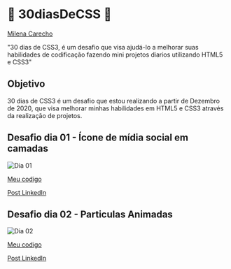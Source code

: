 # 🚀 30diasDeCSS 🚀
[Milena Carecho](https://github.com/MilenaCarecho) 

"30 dias de CSS3, é um desafio que visa ajudá-lo a melhorar suas habilidades de codificação fazendo mini projetos diarios utilizando HTML5 e CSS3"


 ## Objetivo

30 dias de CSS3 é um desafio que estou realizando a partir de Dezembro de 2020, que visa melhorar minhas habilidades em HTML5 e CSS3 através da realização de projetos.

##  Desafio dia 01 - Ícone de mídia social em camadas <a name="id01"></a>
![Dia 01](https://i.imgur.com/Es5tOLy.gif)

[Meu codigo](https://github.com/WeslleyRocha/Desafio_CSS/tree/main/Dia%2001)

[Post LinkedIn](https://www.linkedin.com/feed/update/urn:li:activity:6743721301434757120/) 


##  Desafio dia 02 - Particulas Animadas <a name="id02"></a>
![Dia 02](https://i.imgur.com/257apT7.jpg)

[Meu codigo](https://github.com/WeslleyRocha/Desafio_CSS/tree/main/Dia%2002)

[Post LinkedIn](https://www.linkedin.com/feed/update/urn:li:activity:6744013632016793600/) 
